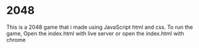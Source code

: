 # 2048
This is a 2048 game that i made using JavaScript html and css.
To run the game, Open the index.html with live server or open the index.html with chrome
